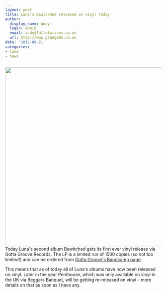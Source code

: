 ```yaml
---
layout: post
title: Luna's Bewitched released on vinyl today
author:
  display_name: Andy
  login: admin
  email: andy@fullofwishes.co.uk
  url: http://www.grange85.co.uk
date: '2012-08-21'
categories:
- luna
- news
---
```

<p><img alt="" src="https://media.fullofwishes.co.uk/02-luna/pictures/jds_bewitched1.jpg" title="Beiwtched unboxed" class="aligncenter" width="550" height="574" /><br />
Today Luna's second album Bewitched gets its first ever vinyl release via Gotta Groove Records. The LP is a limited run of 1500 copies (so not too limited!) and can be ordered from <a href="http://gottagrooverecords.bandcamp.com/album/luna-bewitched-on-vinyl">Gotta Groove's Bandcamp page</a>. </p>
<p>This means that as of today all of Luna's albums have now been released on vinyl. Later in the year Penthouse, which was only available on vinyl in the UK via Beggars Banquet, will be getting re-released on vinyl - more details on that as soon as I have any.</p>

